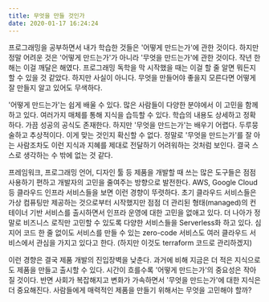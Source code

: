 ```yaml
---
title: 무엇을 만들 것인가
date: 2020-01-17 16:24:24
---
```

프로그래밍을 공부하면서 내가 학습한 것들은 '어떻게 만드는가'에 관한 것이다. 하지만 정말 어려운 것은 '어떻게 만드는가'가 아니라 '무엇을 만드는가'에 관한 것이다. 작년 한 해는 이걸 깨달은 해였다. 프로그래밍 독학을 막 시작했을 때는 이걸 할 줄 알면 뭐든지 할 수 있을 것 같았다. 하지만 사실이 아니다. 무엇을 만들어야 좋을지 모른다면 어떻게 잘 만들지 알고 있어도 무색하다.

'어떻게 만드는가'는 쉽게 배울 수 있다. 많은 사람들이 다양한 분야에서 이 고민을 함께 하고 있다. 여러가지 매체를 통해 지식을 습득할 수 있다. 학습의 내용도 상세하고 정확하다. 가끔 성공의 공식도 존재한다. 하지만 '무엇을 만드는가'는 배우기 어렵다. 두루뭉술하고 추상적이다. 이게 맞는 것인지 확신할 수 없다. 정말로 '무엇을 만드는가'를 잘 아는 사람조차도 이런 지식과 지혜를 제대로 전달하기 어려워하는 것처럼 보인다. 결국 스스로 생각하는 수 밖에 없는 것 같다.

프레임워크, 프로그래밍 언어, 디자인 툴 등 제품을 개발할 때 쓰는 많은 도구들은 점점 사용하기 편하고 개발자의 고민을 줄여주는 방향으로 발전한다. AWS, Google Cloud 등 클라우드 인프라 서비스들을 보면 이런 경향이 뚜렷하다. 초기 클라우드 서비스들은 가상 컴퓨팅만 제공하는 것으로부터 시작했지만 점점 더 관리된 형태(managed)의 컨테이너 기반 서비스를 출시하면서 인프라 운영에 대한 고민을 없애고 있다. 더 나아가 정말로 비즈니스 로직만 고민할 수 있도록 다양한 서비스들을 Serverless화 하고 있다. 심지어 코드 한 줄 없이도 서비스를 만들 수 있는 zero-code 서비스도 여러 클라우드 서비스에서 관심을 가지고 있다고 한다. (하지만 이것도 terraform 코드로 관리하겠지)

이런 경향은 결국 제품 개발의 진입장벽을 낮춘다. 과거에 비해 지금은 더 적은 지식으로도 제품을 만들고 출시할 수 있다. 시간이 흐를수록 '어떻게 만드는가'의 중요성은 작아질 것이다. 반면 사회가 복잡해지고 변화가 가속하면서 '무엇을 만드는가'에 대한 지식은 더 중요해진다. 사람들에게 매력적인 제품을 만들기 위해서는 무엇을 고민해야 할까?